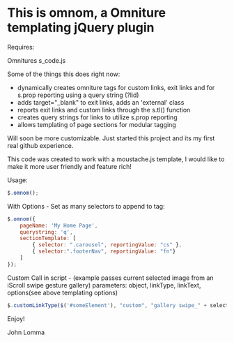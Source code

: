 # This is omnom, a Omniture templating jQuery plugin

Requires:

Omnitures s_code.js

Some of the things this does right now:
+ dynamically creates omniture tags for custom links, exit links and for s.prop reporting using a query string (?lid)
+ adds target="_blank" to exit links, adds an 'external' class
+ reports exit links and custom links through the s.tl() function
+ creates query strings for links to utilize s.prop reporting
+ allows templating of page sections for modular tagging

Will soon be more customizable.  Just started this project and its my first real github experience.

This code was created to work with a moustache.js template, I would like to make it more user friendly and feature rich!


Usage:
```javascript
$.omnom();
```

With Options - Set as many selectors to append to tag:
```javascript
$.omnom({
    pageName: 'My Home Page',
    querystring: 'q',
    sectionTemplate: [
        { selector: ".carousel", reportingValue: "cs" },
        { selector:".footerNav", reportingValue: "fn"}
    ]
});
```

Custom Call in script - (example passes current selected image from an iScroll swipe gesture gallery)
parameters: object, linkType, linkText, options(see above templating options)
```javascript
$.customLinkType($('#someElement'), "custom", "gallery swipe_" + selectedImage);
```

Enjoy!

John Lomma
